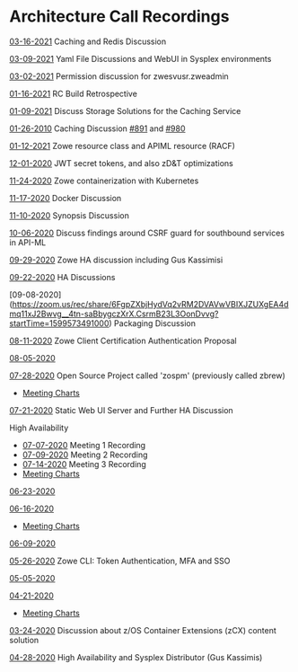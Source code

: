 # Architecture Call Recordings

[03-16-2021](https://zoom.us/rec/share/vyHSxX-bSM7Q9vtdxiVK7H-_4PyOIcetW78LImyuBkvB3AIQCyKnmsqM8W-vqWcs.3lUMvyEY9AyceyTX?startTime=1615903089000) Caching and Redis Discussion

[03-09-2021](https://zoom.us/rec/share/UURHgWSYqPQfdgETz00JS95JOhH_BmLsMqe-6EmNkRNgIC-CIcs3zsjHkXd9eWE7.qffVFIjCIfSV8fBL?startTime=1615301831000) Yaml File Discussions and WebUI in Sysplex environments

[03-02-2021](https://zoom.us/rec/share/Bbc-A7NnAwZc7h2nvQ1e1ImdOAPQLDNwCsOtsTRiroVz0bclXoChh3y-ROObgCct.jDSbqqHzp0Nh7zLe?startTime=1614697001000) Permission discussion for zwesvusr.zweadmin

[01-16-2021](https://zoom.us/rec/share/mpdc34N5TKRgnUoXcSnEzgq6CdgwoyRPR_3vmPF0eHAwhPP-6NwQPONRgHl6i-I0.GCEjy1olevo7vpaa?startTime=1613487506000) RC Build Retrospective

[01-09-2021](https://zoom.us/rec/share/IqmptcBSsfzHLQJO-U-KzKP_DrhNGF6ZIpM4VIJgqwjvMvH_TNUWtgWwdjRRMCs.16dwbN0banpLoadc?startTime=1612882853000) Discuss Storage Solutions for the Caching Service

[01-26-2010](https://zoom.us/rec/share/iI50EXYc7aos8pYYJnN2_29n_axwcORNdbgCSbX0Qqn1ksRM_j_G51SXlGriiXXf._JS0A2TJVxgw2fJS?startTime=1611673119000) Caching Discussion [#891](https://github.com/zowe/api-layer/issues/891) and [#980](https://github.com/zowe/api-layer/issues/980)

[01-12-2021](https://zoom.us/rec/share/0JIaUHEqlNiLXLkp4rjkrMRxACdxzK6Tyf8lRdtygHJGxtobu0-p3nuTPMAjtZwT.C9jkOmLNIZaX6YgA?startTime=1610463332000) Zowe resource class and APIML resource (RACF)

[12-01-2020](https://zoom.us/rec/share/NMjyY2j62xXfWJRIi1HQ0rT-1bhc_aiQqJdZbwJV2FmAjJwccJy8zh1jCriWolsL.tS0-zRGwtE6nkzPd?startTime=1606834361000) JWT secret tokens, and also zD&T optimizations

[11-24-2020](https://zoom.us/rec/share/vaNS_XGUxQ1GDeCY3B0tjn__9OprCpbQimLESCTMT1njBgcsQCU7k-WauGhedz_A.LxG-0hAh1q5sFOlA?startTime=1606229998000) Zowe containerization with Kubernetes

[11-17-2020](https://zoom.us/rec/share/kCNJMnKTu5fGzy--5PWxOq8TDtl6q2CZYk4UU6WTnkjZmNnmv0GeK7S1Jf3MXOpP.NZYO4QQ8uEyR1luD?startTime=1605624859000) Docker Discussion

[11-10-2020](https://zoom.us/rec/share/J0_AraxEr7b5vVz7KhByi1nrfG31l05plw_FFhCEsx9U7Puzmt_-DjK95UUFMVMm.hhczHEeFf2IsQv4q?startTime=1605020174000) Synopsis Discussion

[10-06-2020](https://zoom.us/rec/share/jlMMLT0wNsBYGuoEJlccoUL9F66MQpO2d2nztGJXUucOVb55ObejF8vzk36avxhE.iiJ2AYnc_xa1-21Q?startTime=1601992789000) Discuss findings around CSRF guard for southbound services in API-ML

[09-29-2020](https://zoom.us/rec/share/iwX_dJo8D6R1B4vubpGxQB9HCQEIvqkvSVmahCwzAKBhjFI_I1_ycTJ-ObDOtwtd.dloICZoRO1SvjdXb?startTime=1601388044000) Zowe HA discussion including Gus Kassimisi

[09-22-2020](https://zoom.us/rec/share/9TGJieu52xTzmlqA7PpjTtVy9XUpjrmBvJVBaM9c0jQlAddZ85pZvwhKyxwR9AZI.rHGHVox69WC7pi0O?startTime=1600783080000) HA Discussions

[09-08-2020] (https://zoom.us/rec/share/6FgpZXbjHydVq2vRM2DVAVwVBIXJZUXgEA4dmq11xJ2Bwvg__4tn-saBbygczXrX.CsrmB23L3OonDvvg?startTime=1599573491000) Packaging Discussion

[08-11-2020](https://zoom.us/rec/share/4Jx5E7Ds60xIfqvK7Hr2RL9wMoW5aaa80XQf-qJcmkwerbgRRxeBjNq3UdMI48sL?startTime=1597154563000) Zowe Client Certification Authentication Proposal

[08-05-2020](https://zoom.us/rec/share/y516Aa2vzUZOWp2cy2zNa_Z8Ja68aaa8gHJPrvBfnhxt7AZTZoLfA_cWS6r3Brt5?startTime=1596549937000)

[07-28-2020](https://zoom.us/rec/share/tZdvCOmt9mlIbtKU9FyCYqs9DN3DT6a8gXUW_qFfyU7xK1LJPOPt9RLsAs1PlqN2?startTime=1595944958000) Open Source Project called 'zospm' (previously called zbrew)
- [Meeting Charts](https://github.com/zowe/community/blob/master/Project%20Management/Architecture%20Call/Charts/zospm-and-zowe.pptx)

[07-21-2020](https://zoom.us/rec/share/5-1qC-yv11JOXNLr2X7RBLYuTpm8aaa80Cga8vUKmEy42r3doBRQx1gx-Y3CXMqC?startTime=1595340036000) Static Web UI Server and Further HA Discussion

High Availability
- [07-07-2020](https://zoom.us/rec/share/9fxRfrXL-2RLWpHVs2T0YIAnGZy6X6a8hiQa_qZYyUucfbt4KR_JGhQ2PdpFviCi?startTime=1594130496000) Meeting 1 Recording
- [07-09-2020](https://zoom.us/rec/share/3pdQL7Xp5mlLG431wWzdBrR4D7rfT6a81iZI-fEMnxvt4jmapyjXt8V3ETVs7wcW?startTime=1594307213000) Meeting 2 Recording
- [07-14-2020](https://zoom.us/rec/share/4PNtCJKo00VJQNKKxkvtV6t5AqLhaaa8h3UX-acPmBzPx_VsSv61RuxTLwPPj876?startTime=1594737309000) Meeting 3 Recording
- [Meeting Charts](https://github.com/zowe/community/blob/master/Project%20Management/Architecture%20Call/Charts/2020PI3%20-%20high%20availability.key)

[06-23-2020](https://zoom.us/rec/share/wudafrHcyX1JXLfxzljcUJYaIK_gT6a82iNP_qVfy09s6UgsKSi1LQ3o-wAhEp9O?startTime=1592921131000)

[06-16-2020](https://zoom.us/rec/share/7MhQcLvv8V5IGJHCymPdZ4sLAtjeT6a8hiMdqKVYyUoo5AGbMiZHO1tYYlGFzAQ?startTime=1592316121000)
- [Meeting Charts](https://github.com/zowe/community/blob/master/Project%20Management/Architecture%20Call/Charts/Extending.Zowe.Lifecycle.pptx)

[06-09-2020](https://zoom.us/rec/share/6496Hqmqzj5IHavhz03laJ8wBbvoT6a8gyYX-fALn04-7vPn0zV88Q5D9E2ic5fK?startTime=1591711371000)

[05-26-2020](https://zoom.us/rec/share/ptRKAZrf5F5JY9bDsE6PS5MzEoHOeaa82ncc-KcOmUbqzZBbNmNyCPTRkCbuPTa0?startTime=1590502013000) Zowe CLI: Token Authentication, MFA and SSO

[05-05-2020](https://zoom.us/rec/share/38cqJOzB6WVJQc_MzEvdHf4jIoCmaaa80SIdqfFcxE9cM5uBCXU3UAacBgt3a1t9?startTime=1588687390000)

[04-21-2020](https://zoom.us/rec/share/4OFWIb23tW5LEoGUtmPlAoclRL3oaaa81iNN-PUEykrizPZcjwf-FC7xRSTruS7Q?startTime=1587477797000)
- [Meeting Charts](https://github.com/zowe/community/blob/master/Project%20Management/Architecture%20Call/Charts/Session-26069-Sysplex.pdf)


[03-24-2020](https://zoom.us/rec/share/3ZBuHrr5z2pOQJ3wsGaEZr46P47eT6a8hydN-PJbzR02aQLZH6I-2og2vLFb7QRP?startTime=1585058505000) Discussion about z/OS Container Extensions (zCX) content solution

[04-28-2020](https://zoom.us/rec/share/4p1fNLDXyzlITdbD-VvuQJEiDqraeaa8gXBM8qVbn0jFhvEAJ3roiRYF4AkkWwj6 ) High Availability and Sysplex Distributor (Gus Kassimis)
